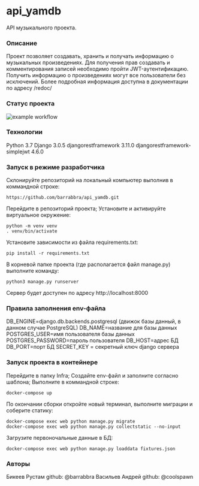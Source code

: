 # api_yamdb
API музыкального проекта.

### Описание
Проект позволяет создавать, хранить и получать информацию о музыкальных произведениях.
Для получения прав создавать и комментирования записей необходимо пройти JWT-аутентификацию.
Получить информацию о произведениях могут все пользователи без исключений.
Более подробная информация доступна в документации по адресу /redoc/

### Статус проекта
![example workflow](https://github.com/github/docs/actions/workflows/main.yml/badge.svg)

### Технологии
Python 3.7
Django 3.0.5
djangorestframework 3.11.0
djangorestframework-simplejwt 4.6.0

### Запуск в  режиме разработчика
Склонируйте репозиторий на локальный компьютер выполнив в коммандной строке:
```
https://github.com/barrabbra/api_yamdb.git
```
Перейдите в репозиторий проекта;
Установите и активируйте виртуальное окружение:
```
python -m venv venv
. venv/bin/activate
```
Установите зависимости из файла requirements.txt:
```
pip install -r requirements.txt
```
В корневой папке проекта (где располагается файл manage.py) выполните команду:
```
python3 manage.py runserver
```
Сервер будет доступен по адресу http://localhost:8000

### Правила заполнения env-файла
DB_ENGINE=django.db.backends.postgresql (движок базы данный, в данном случае PostgreSQL)
DB_NAME=название для базы данных
POSTGRES_USER=имя пользователя базы данных
POSTGRES_PASSWORD=пароль пользователя
DB_HOST=адрес БД
DB_PORT=порт БД
SECRET_KEY = секретный ключ django сервера

### Запуск проекта в контейнере
Перейдите в папку Infra;
Создайте env-файл и заполните согласно шаблона;
Выполните в коммандной строке:
```
docker-compose up
```
По окончании сборки откройте новый терминал, выполните миграции и соберите статику:
```
docker-compose exec web python manage.py migrate
docker-compose exec web python manage.py collectstatic --no-input 
```
Загрузите первоночальные данные в БД:
```
docker-compose exec web python manage.py loaddata fixtures.json
```

### Авторы
Бикеев Рустам
github: @barrabbra
Васильев Андрей
github: @coolspawn
